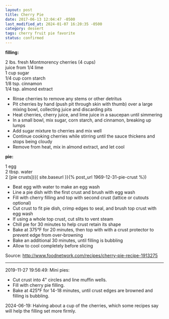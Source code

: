 ```yaml
---
layout: post
title: Cherry Pie
date: 2017-06-13 12:04:47 -0500
last_modified_at: 2024-01-07 16:20:35 -0500
category: dessert
tags: cherry fruit pie favorite
status: confirmed
---
```

**filling:**

2 lbs. fresh Montmorency cherries (4 cups)  
juice from 1/4 lime  
1 cup sugar  
1/4 cup corn starch  
1/8 tsp. cinnamon  
1/4 tsp. almond extract  
* Rinse cherries to remove any stems or other detritus
* Pit cherries by hand (push pit through skin with thumb) over a large mixing bowl,
  collecting juice and discarding pits
* Heat cherries, cherry juice, and lime juice in a saucepan until simmering
* In a small bowl, mix sugar, corn starch, and cinnamon, breaking up lumps
* Add sugar mixture to cherries and mix well
* Continue cooking cherries while stirring until the sauce thickens and stops being
  cloudy
* Remove from heat, mix in almond extract, and let cool

**pie:**

1 egg  
2 tbsp. water  
2 [pie crusts]({{ site.baseurl }}{% post_url 1969-12-31-pie-crust %})  
* Beat egg with water to make an egg wash
* Line a pie dish with the first crust and brush with egg wash
* Fill with cherry filling and top with second crust (lattice or cutouts optional)
* Cut crust to fit pie dish, crimp edges to seal, and brush top crust with egg wash
* If using a whole top crust, cut slits to vent steam
* Chill pie for 30 minutes to help crust retain its shape
* Bake at 375°F for 20 minutes, then top with with a crust protector to prevent
  edge from over-browning
* Bake an additional 30 minutes, until filling is bubbling
* Allow to cool completely before slicing

Source: <http://www.foodnetwork.com/recipes/cherry-pie-recipe-1913275>

---

2019-11-27 19:56:49: Mini pies:
* Cut crust into 4" circles and line muffin wells.
* Fill with cherry pie filling.
* Bake at 425°F for 14-18 minutes, until crust edges are browned and filling is bubbling.

2024-06-19: Halving about a cup of the cherries, which some recipes say will help
the filling set more firmly.
